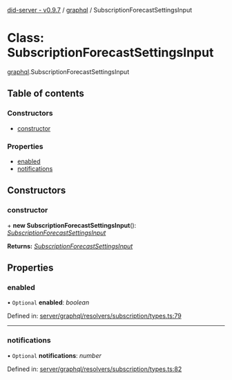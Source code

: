 [did-server - v0.9.7](../README.md) / [graphql](../modules/graphql.md) / SubscriptionForecastSettingsInput

# Class: SubscriptionForecastSettingsInput

[graphql](../modules/graphql.md).SubscriptionForecastSettingsInput

## Table of contents

### Constructors

- [constructor](graphql.subscriptionforecastsettingsinput.md#constructor)

### Properties

- [enabled](graphql.subscriptionforecastsettingsinput.md#enabled)
- [notifications](graphql.subscriptionforecastsettingsinput.md#notifications)

## Constructors

### constructor

\+ **new SubscriptionForecastSettingsInput**(): [*SubscriptionForecastSettingsInput*](graphql.subscriptionforecastsettingsinput.md)

**Returns:** [*SubscriptionForecastSettingsInput*](graphql.subscriptionforecastsettingsinput.md)

## Properties

### enabled

• `Optional` **enabled**: *boolean*

Defined in: [server/graphql/resolvers/subscription/types.ts:79](https://github.com/Puzzlepart/did/blob/dev/server/graphql/resolvers/subscription/types.ts#L79)

___

### notifications

• `Optional` **notifications**: *number*

Defined in: [server/graphql/resolvers/subscription/types.ts:82](https://github.com/Puzzlepart/did/blob/dev/server/graphql/resolvers/subscription/types.ts#L82)
